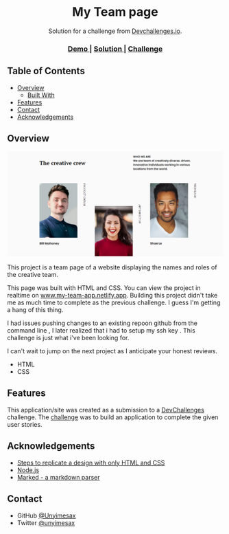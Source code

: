 <!-- Please update value in the {}  -->

<h1 align="center">My Team page</h1>

<div align="center">
   Solution for a challenge from  <a href="http://devchallenges.io" target="_blank">Devchallenges.io</a>.
</div>

<div align="center">
  <h3>
    <a href="https://my-team-app.netlify.app">
      Demo
    </a>
    <span> | </span>
    <a href="https://github.com/Unyimesax/team-page">
      Solution
    </a>
    <span> | </span>
    <a href="https://devchallenges.io/challenges/hhmesazsqgKXrTkYkt0U">
      Challenge
    </a>
  </h3>
</div>

<!-- TABLE OF CONTENTS -->

## Table of Contents

- [Overview](#overview)
  - [Built With](#built-with)
- [Features](#features)
- [Contact](#contact)
- [Acknowledgements](#acknowledgements)

<!-- OVERVIEW -->

## Overview

![screenshot](https://github.com/Unyimesax/team-page/blob/master/screenshot.png)

This project is a team page of a website displaying the names and roles of the creative team.

This page was built with HTML and CSS. You can view the project in realtime on www.my-team-app.netlify.app.
Building this project didn't take me as much time to complete as the previous challenge. I guess I'm getting a hang of this thing.

I had issues pushing changes to an existing repoon github from the command line , I later realized that i had to setup my ssh key .
This challenge is just what i've been looking for.

I can't wait to jump on the next project as I anticipate your honest reviews.

<!-- This section should list any major frameworks that you built your project using. Here are a few examples.-->

- HTML
- CSS

## Features

<!-- List the features of your application or follow the template. Don't share the figma file here :) -->

This application/site was created as a submission to a [DevChallenges](https://devchallenges.io/challenges) challenge. The [challenge](https://devchallenges.io/challenges/hhmesazsqgKXrTkYkt0U) was to build an application to complete the given user stories.

## Acknowledgements

<!-- This section should list any articles or add-ons/plugins that helps you to complete the project. This is optional but it will help you in the future. For exmpale -->

- [Steps to replicate a design with only HTML and CSS](https://devchallenges-blogs.web.app/how-to-replicate-design/)
- [Node.js](https://nodejs.org/)
- [Marked - a markdown parser](https://github.com/chjj/marked)

## Contact

- GitHub [@Unyimesax](https://{github.com/Unyimesax})
- Twitter [@unyimesax](https://{twitter.com/unyimesax})
